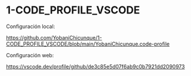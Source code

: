 # 1-CODE_PROFILE_VSCODE

Configuración local:

https://github.com/YobaniChicunque/1-CODE_PROFILE_VSCODE/blob/main/YobaniChicunque.code-profile

Configuración web:

https://vscode.dev/profile/github/de3c85e5d07f6ab9c0b7921dd2090973